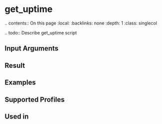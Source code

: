 

# get_uptime

.. contents:: On this page
    :local:
    :backlinks: none
    :depth: 1
    :class: singlecol

.. todo::
    Describe get_uptime script

Input Arguments
---------------

Result
------

Examples
--------

Supported Profiles
------------------

Used in
-------
